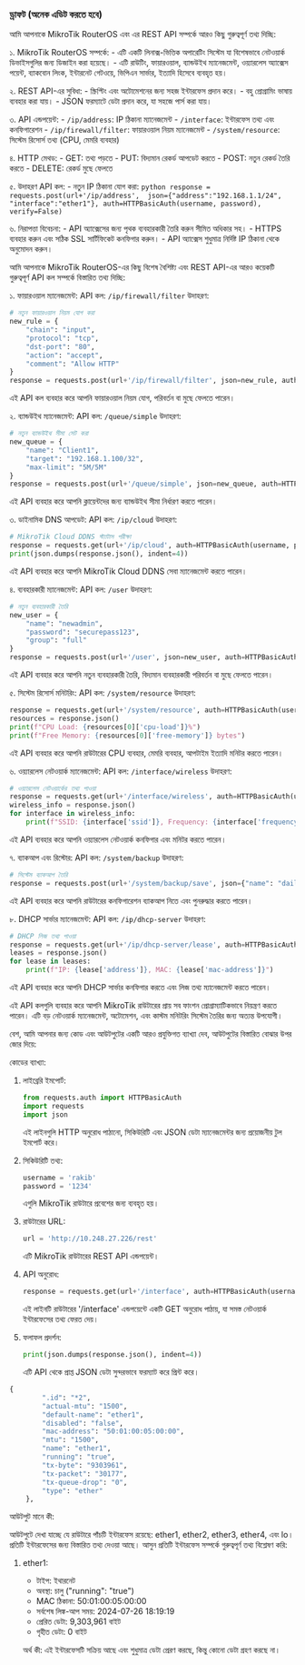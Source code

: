 ### ড্রাফট (অনেক এডিট করতে হবে)

আমি আপনাকে MikroTik RouterOS এবং এর REST API সম্পর্কে আরও কিছু গুরুত্বপূর্ণ তথ্য দিচ্ছি:

১. MikroTik RouterOS সম্পর্কে:
      - এটি একটি লিনাক্স-ভিত্তিক অপারেটিং সিস্টেম যা বিশেষভাবে নেটওয়ার্ক ডিভাইসগুলির জন্য ডিজাইন করা হয়েছে।
      - এটি রাউটিং, ফায়ারওয়াল, ব্যান্ডউইথ ম্যানেজমেন্ট, ওয়্যারলেস অ্যাক্সেস পয়েন্ট, ব্যাকবোন লিংক, ইন্টারনেট গেটওয়ে, ভিপিএন সার্ভার, ইত্যাদি হিসেবে ব্যবহৃত হয়।

২. REST API-এর সুবিধা:
      - স্ক্রিপ্টিং এবং অটোমেশনের জন্য সহজ ইন্টারফেস প্রদান করে।
      - বহু প্রোগ্রামিং ভাষায় ব্যবহার করা যায়।
      - JSON ফরম্যাটে ডেটা প্রদান করে, যা সহজে পার্স করা যায়।

৩. API এন্ডপয়েন্ট:
      - `/ip/address`: IP ঠিকানা ম্যানেজমেন্ট
      - `/interface`: ইন্টারফেস তথ্য এবং কনফিগারেশন
      - `/ip/firewall/filter`: ফায়ারওয়াল নিয়ম ম্যানেজমেন্ট
      - `/system/resource`: সিস্টেম রিসোর্স তথ্য (CPU, মেমরি ব্যবহার)

৪. HTTP মেথড:
      - GET: তথ্য পড়তে
      - PUT: বিদ্যমান রেকর্ড আপডেট করতে
      - POST: নতুন রেকর্ড তৈরি করতে
      - DELETE: রেকর্ড মুছে ফেলতে

৫. উদাহরণ API কল:
      - নতুন IP ঠিকানা যোগ করা:
     ```python
     response = requests.post(url+'/ip/address', 
                              json={"address":"192.168.1.1/24", "interface":"ether1"},
                              auth=HTTPBasicAuth(username, password), verify=False)
     ```

৬. নিরাপত্তা বিবেচনা:
      - API অ্যাক্সেসের জন্য পৃথক ব্যবহারকারী তৈরি করুন সীমিত অধিকার সহ।
      - HTTPS ব্যবহার করুন এবং সঠিক SSL সার্টিফিকেট কনফিগার করুন।
      - API অ্যাক্সেস শুধুমাত্র নির্দিষ্ট IP ঠিকানা থেকে অনুমোদন করুন।

আমি আপনাকে MikroTik RouterOS-এর কিছু বিশেষ বৈশিষ্ট্য এবং REST API-এর আরও কয়েকটি গুরুত্বপূর্ণ API কল সম্পর্কে বিস্তারিত তথ্য দিচ্ছি:

১. ফায়ারওয়াল ম্যানেজমেন্ট:
   API কল: `/ip/firewall/filter`
   উদাহরণ:
   ```python
   # নতুন ফায়ারওয়াল নিয়ম যোগ করা
   new_rule = {
       "chain": "input",
       "protocol": "tcp",
       "dst-port": "80",
       "action": "accept",
       "comment": "Allow HTTP"
   }
   response = requests.post(url+'/ip/firewall/filter', json=new_rule, auth=HTTPBasicAuth(username, password), verify=False)
   ```
   এই API কল ব্যবহার করে আপনি ফায়ারওয়াল নিয়ম যোগ, পরিবর্তন বা মুছে ফেলতে পারেন।

২. ব্যান্ডউইথ ম্যানেজমেন্ট:
   API কল: `/queue/simple`
   উদাহরণ:
   ```python
   # নতুন ব্যান্ডউইথ সীমা সেট করা
   new_queue = {
       "name": "Client1",
       "target": "192.168.1.100/32",
       "max-limit": "5M/5M"
   }
   response = requests.post(url+'/queue/simple', json=new_queue, auth=HTTPBasicAuth(username, password), verify=False)
   ```
   এই API ব্যবহার করে আপনি ক্লায়েন্টদের জন্য ব্যান্ডউইথ সীমা নির্ধারণ করতে পারেন।

৩. ডাইনামিক DNS আপডেট:
   API কল: `/ip/cloud`
   উদাহরণ:
   ```python
   # MikroTik Cloud DDNS স্ট্যাটাস পরীক্ষা
   response = requests.get(url+'/ip/cloud', auth=HTTPBasicAuth(username, password), verify=False)
   print(json.dumps(response.json(), indent=4))
   ```
   এই API ব্যবহার করে আপনি MikroTik Cloud DDNS সেবা ম্যানেজমেন্ট করতে পারেন।

৪. ব্যবহারকারী ম্যানেজমেন্ট:
   API কল: `/user`
   উদাহরণ:
   ```python
   # নতুন ব্যবহারকারী তৈরি
   new_user = {
       "name": "newadmin",
       "password": "securepass123",
       "group": "full"
   }
   response = requests.post(url+'/user', json=new_user, auth=HTTPBasicAuth(username, password), verify=False)
   ```
   এই API ব্যবহার করে আপনি নতুন ব্যবহারকারী তৈরি, বিদ্যমান ব্যবহারকারী পরিবর্তন বা মুছে ফেলতে পারেন।

৫. সিস্টেম রিসোর্স মনিটরিং:
   API কল: `/system/resource`
   উদাহরণ:
   ```python
   response = requests.get(url+'/system/resource', auth=HTTPBasicAuth(username, password), verify=False)
   resources = response.json()
   print(f"CPU Load: {resources[0]['cpu-load']}%")
   print(f"Free Memory: {resources[0]['free-memory']} bytes")
   ```
   এই API ব্যবহার করে আপনি রাউটারের CPU ব্যবহার, মেমরি ব্যবহার, আপটাইম ইত্যাদি মনিটর করতে পারেন।

৬. ওয়্যারলেস নেটওয়ার্ক ম্যানেজমেন্ট:
   API কল: `/interface/wireless`
   উদাহরণ:
   ```python
   # ওয়্যারলেস নেটওয়ার্কের তথ্য পাওয়া
   response = requests.get(url+'/interface/wireless', auth=HTTPBasicAuth(username, password), verify=False)
   wireless_info = response.json()
   for interface in wireless_info:
       print(f"SSID: {interface['ssid']}, Frequency: {interface['frequency']}")
   ```
   এই API ব্যবহার করে আপনি ওয়্যারলেস নেটওয়ার্ক কনফিগার এবং মনিটর করতে পারেন।

৭. ব্যাকআপ এবং রিস্টোর:
   API কল: `/system/backup`
   উদাহরণ:
   ```python
   # সিস্টেম ব্যাকআপ তৈরি
   response = requests.post(url+'/system/backup/save', json={"name": "daily_backup"}, auth=HTTPBasicAuth(username, password), verify=False)
   ```
   এই API ব্যবহার করে আপনি রাউটারের কনফিগারেশন ব্যাকআপ নিতে এবং পুনরুদ্ধার করতে পারেন।

৮. DHCP সার্ভার ম্যানেজমেন্ট:
   API কল: `/ip/dhcp-server`
   উদাহরণ:
   ```python
   # DHCP লিজ তথ্য পাওয়া
   response = requests.get(url+'/ip/dhcp-server/lease', auth=HTTPBasicAuth(username, password), verify=False)
   leases = response.json()
   for lease in leases:
       print(f"IP: {lease['address']}, MAC: {lease['mac-address']}")
   ```
   এই API ব্যবহার করে আপনি DHCP সার্ভার কনফিগার করতে এবং লিজ তথ্য ম্যানেজমেন্ট করতে পারেন।

এই API কলগুলি ব্যবহার করে আপনি MikroTik রাউটারের প্রায় সব ফাংশন প্রোগ্রাম্যাটিকভাবে নিয়ন্ত্রণ করতে পারেন। এটি বড় নেটওয়ার্ক ম্যানেজমেন্ট, অটোমেশন, এবং কাস্টম মনিটরিং সিস্টেম তৈরির জন্য অত্যন্ত উপযোগী।

বেশ, আমি আপনার জন্য কোড এবং আউটপুটের একটি আরও প্রযুক্তিগত ব্যাখ্যা দেব, আউটপুটের বিস্তারিত বোঝার উপর জোর দিয়ে:

কোডের ব্যাখ্যা:

1. লাইব্রেরি ইমপোর্ট:
   ```python
   from requests.auth import HTTPBasicAuth
   import requests
   import json
   ```
   এই লাইনগুলি HTTP অনুরোধ পাঠানো, সিকিউরিটি এবং JSON ডেটা ম্যানেজমেন্টর জন্য প্রয়োজনীয় টুল ইমপোর্ট করে।

2. সিকিউরিটি তথ্য:
   ```python
   username = 'rakib'
   password = '1234'
   ```
   এগুলি MikroTik রাউটারে প্রবেশের জন্য ব্যবহৃত হয়।

3. রাউটারের URL:
   ```python
   url = 'http://10.248.27.226/rest'
   ```
   এটি MikroTik রাউটারের REST API এন্ডপয়েন্ট।

4. API অনুরোধ:
   ```python
   response = requests.get(url+'/interface', auth=HTTPBasicAuth(username, password), verify=False)
   ```
   এই লাইনটি রাউটারের '/interface' এন্ডপয়েন্টে একটি GET অনুরোধ পাঠায়, যা সমস্ত নেটওয়ার্ক ইন্টারফেসের তথ্য ফেরত দেয়।

5. ফলাফল প্রদর্শন:
   ```python
   print(json.dumps(response.json(), indent=4))
   ```
   এটি API থেকে প্রাপ্ত JSON ডেটা সুন্দরভাবে ফরম্যাট করে প্রিন্ট করে।

```python
{
        ".id": "*2",
        "actual-mtu": "1500",
        "default-name": "ether1",
        "disabled": "false",
        "mac-address": "50:01:00:05:00:00",
        "mtu": "1500",
        "name": "ether1",
        "running": "true",
        "tx-byte": "9303961",
        "tx-packet": "30177",
        "tx-queue-drop": "0",
        "type": "ether"
    },
 ```

আউটপুট মানে কী:

আউটপুটে দেখা যাচ্ছে যে রাউটারে পাঁচটি ইন্টারফেস রয়েছে: ether1, ether2, ether3, ether4, এবং lo। প্রতিটি ইন্টারফেসের জন্য বিস্তারিত তথ্য দেওয়া আছে। আসুন প্রতিটি ইন্টারফেস সম্পর্কে গুরুত্বপূর্ণ তথ্য বিশ্লেষণ করি:

1. ether1:
   - টাইপ: ইথারনেট
   - অবস্থা: চালু ("running": "true")
   - MAC ঠিকানা: 50:01:00:05:00:00
   - সর্বশেষ লিঙ্ক-আপ সময়: 2024-07-26 18:19:19
   - প্রেরিত ডেটা: 9,303,961 বাইট
   - গৃহীত ডেটা: 0 বাইট

   অর্থ কী: এই ইন্টারফেসটি সক্রিয় আছে এবং শুধুমাত্র ডেটা প্রেরণ করছে, কিন্তু কোনো ডেটা গ্রহণ করছে না।



